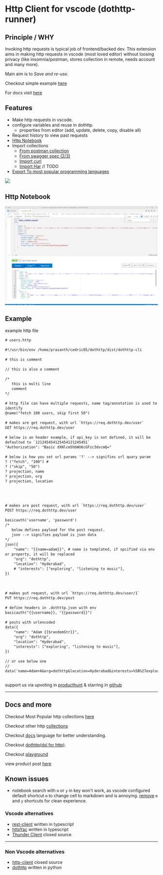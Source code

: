# Http Client for vscode (dothttp-runner)

## Principle / WHY

Invoking http requests is typical job of frontend/backed dev. This extension aims in making http requests in vscode (most loved editor) without loosing privacy (like insomnia/postman, stores collection in remote, needs account and many more).

Main aim is to *Save and re-use*. 

Checkout simple example [here](#example)

For docs visit [here](#docs-and-more)

## Features

- Make http requests in vscode.
- configure variables and reuse in dothttp.
  - properties from editor (add, update, delete, copy, disable all)
- Request history to view past requests
- [Http Notebook](https://docs.dothttp.dev/docs/dothttp-runner-notebook)
- Import collections
  - [From postman collection](https://docs.dothttp.dev/docs/import-export#postman-collections)
  - [From swagger spec (2/3)](https://docs.dothttp.dev/docs/import-export#openapiswagger)
  - [Import curl](https://docs.dothttp.dev/docs/import-export#curl)
  - [Import Har](https://docs.dothttp.dev/docs/import-export#curl) // TODO
- [Export To most popular programming languages](https://docs.dothttp.dev/docs/import-export)

<img src="./demo.gif" >


## Http Notebook

<img src="notebook.png">


## Example
example http file
```
# users.http

#!/usr/bin/env /home/prasanth/cedric05/dothttp/dist/dothttp-cli

# this is comment

// this is also a comment

/*
   this is multi line
   comment
*/

# http file can have multiple requests, name tag/annotation is used to identify
@name("fetch 100 users, skip first 50")

# makes are get request, with url `https://req.dothttp.dev/user`
GET https://req.dothttp.dev/user

# below is an header example, if api_key is not defined, it will be defaulted to `121245454125454121245451`
"Authorization": "Basic dXNlcm5hbWU6cGFzc3dvcmQ="

# below is how you set url params '?' --> signifies url quary param
? ("fetch", "100") #
? ("skip", "50")
? projection, name
? projection, org
? projection, location




# makes are post request, with url `https://req.dothttp.dev/user`
POST https://req.dothttp.dev/user

basicauth('username', 'password')
/*
   below defines payload for the post request.
   json --> signifies payload is json data
*/
json({
    "name": "{{name=adam}}", # name is templated, if spcified via env or property, it will be replaced
    "org": "dothttp",
    "location": "Hyderabad",
    # "interests": ["exploring", "listening to music"],
})



# makes put request, with url `https://req.dothttp.dev/user/1`
PUT https://req.dothttp.dev/post

# define headers in .dothttp.json with env
basicauth("{{username}}, "{{password}}")

# posts with urlencoded
data({
    "name": "Adam {{$randomStr}}",
    "org": "dothttp",
    "location": "Hyderabad",
    "interests": ["exploring", "listening to music"],
})

// or use below one
// data('name=Adam+A&org=dothttp&location=Hyderabad&interests=%5B%27exploring%27%2C+%27listening+to+music%27%5D')


```

support us via upvoting in [producthunt](https://www.producthunt.com/posts/dothttp) & starring in [github](https://github.com/cedric05/dothttp-runner)

-----------


## Docs and more

Checkout Most Popular http collections [here](https://github.com/cedric05/the-api-evanglist/)

Checkout other http [collections](https://github.com/cedric05/api-collections)

Checkout [docs](https://docs.dothttp.dev)  language for better understanding.

Checkout [dothttp(dsl for http)](https://github.com/cedric05/dothttp). 

Checkout [playground](http://ghpage.dothttp.dev/)

view product post [here](https://www.producthunt.com/posts/dothttp)


## Known issues
- notebook search with `m` or `y` in key won't work, as vscode configured default shortcut `m` to change cell to markdown and is annoying. [remove](https://code.visualstudio.com/docs/getstarted/keybindings#_keyboard-shortcuts-editor) `m` and `y` shortcuts for clean experience.



### Vscode alternatives

- [rest-client](https://marketplace.visualstudio.com/items?itemName=humao.rest-client) written in typescript
- [httpYac](https://marketplace.visualstudio.com/items?itemName=anweber.vscode-httpyac)  written in typescript
- [Thunder Client](https://marketplace.visualstudio.com/items?itemName=rangav.vscode-thunder-client) closed source

---------
### Non Vscode alternatives
- [http-client](https://www.jetbrains.com/help/idea/http-client-in-product-code-editor.html)  closed source
- [dothttp](https://github.com/tonsV2/dothttp)  written in python

